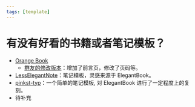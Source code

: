 ```yaml
---
tags: [template]
---
```


# 有没有好看的书籍或者笔记模板？

- [Orange Book](https://github.com/flavio20002/typst-orange-template)
  - [群友的修改版本](https://github.com/typetypewriter/Orange-Book-Type)：增加了前言页，修改了页码等。
- [LessElegantNote](https://github.com/choglost/LessElegantNote)：笔记模板，灵感来源于 ElegantBook。
- [pinkst-typ](https://github.com/a31474/pinkst-typ)：一个简单的笔记模板, 对 ElegantBook 进行了一定程度上的复刻。
- 待补充
